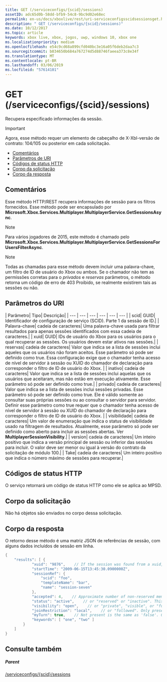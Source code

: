 ```yaml
---
title: GET (/serviceconfigs/{scid}/sessions)
assetID: adc65d0b-58dd-bfb9-54c8-9bc9d02e68ec
permalink: en-us/docs/xboxlive/rest/uri-serviceconfigsscidsessionsget.html
description: " GET (/serviceconfigs/{scid}/sessions)"
ms.date: 10/12/2017
ms.topic: article
keywords: xbox live, xbox, jogos, uwp, windows 10, xbox one
ms.localizationpriority: medium
ms.openlocfilehash: e54c9cd68a899cfd040bc3e16a05f6deb2daa7c3
ms.sourcegitcommit: b034650b684a767274d5d88746faeea373c8e34f
ms.translationtype: MT
ms.contentlocale: pt-BR
ms.lasthandoff: 03/06/2019
ms.locfileid: "57614101"
---
```

# <a name="get-serviceconfigsscidsessions"></a>GET (/serviceconfigs/{scid}/sessions)
Recupera especificado informações da sessão.

> [!IMPORTANT]
> Agora, esse método requer um elemento de cabeçalho de X-Xbl-versão de contrato: 104/105 ou posterior em cada solicitação.

  * [Comentários](#ID4ET)
  * [Parâmetros de URI](#ID4EKB)
  * [Códigos de status HTTP](#ID4EXB)
  * [Corpo da solicitação](#ID4EAC)
  * [Corpo da resposta](#ID4ELC)

<a id="ID4ET"></a>


## <a name="remarks"></a>Comentários

Esse método HTTP/REST recupera informações de sessão para os filtros fornecidos. Esse método pode ser encapsulado por **Microsoft.Xbox.Services.Multiplayer.MultiplayerService.GetSessionsAsync**.


> [!NOTE] 
> Para vários jogadores de 2015, este método é chamado pelo <b>Microsoft.Xbox.Services.Multiplayer.MultiplayerService.GetSessionsForUsersFilterAsync</b>.  



> [!NOTE] 
> Todas as chamadas para esse método devem incluir uma palavra-chave, um filtro de ID de usuário do Xbox ou ambos. Se o chamador não tem as permissões corretas para o <i>privados</i> e <i>reservas</i> parâmetros, o método retorna um código de erro de 403 Proibido, se realmente existirem tais as sessões ou não.  


<a id="ID4EKB"></a>


## <a name="uri-parameters"></a>Parâmetros do URI

| Parâmetro| Tipo| Descrição|
| --- | --- | --- | --- | --- | --- |
| scid| GUID| Identificador de configuração de serviço (SCID). Parte 1 da sessão de ID.|
| Palavra-chave| cadeia de caracteres| Uma palavra-chave usada para filtrar resultados para apenas sessões identificados com essa cadeia de caracteres.|
| xuid| GUID| IDs de usuário do Xbox para os usuários para o qual recuperar as sessões. Os usuários devem estar ativos nas sessões.|
| reservas| cadeia de caracteres| Valor que indica se a lista de sessões inclui aqueles que os usuários não foram aceitos. Esse parâmetro só pode ser definido como true. Essa configuração exige que o chamador tenha acesso de nível de servidor à sessão ou XUID do chamador de declaração para corresponder o filtro de ID de usuário do Xbox. |
| inativo| cadeia de caracteres| Valor que indica se a lista de sessões inclui aquelas que os usuários que aceitaram, mas não estão em execução ativamente. Esse parâmetro só pode ser definido como true.|
| privado| cadeia de caracteres| Valor que indica se a lista de sessões inclui sessões privadas. Esse parâmetro só pode ser definido como true. Ele é válido somente ao consultar suas próprias sessões ou ao consultar o servidor para servidor. Definir esse parâmetro como true requer que o chamador tenha acesso de nível de servidor à sessão ou XUID do chamador de declaração para corresponder o filtro de ID de usuário do Xbox. |
| visibilidade| cadeia de caracteres| Um valor de enumeração que indica o status de visibilidade usado na filtragem de resultados. Atualmente, esse parâmetro só pode ser definido como aberto para incluir as sessões abertas. Ver <b>MultiplayerSessionVisibility</b>.|
| version| cadeia de caracteres| Um inteiro positivo que indica a versão principal de sessão ou inferior das sessões para incluir. O valor deve ser menor ou igual à versão do contrato da solicitação de módulo 100.|
| Take| cadeia de caracteres| Um inteiro positivo que indica o número máximo de sessões para recuperar.|

<a id="ID4EXB"></a>


## <a name="http-status-codes"></a>Códigos de status HTTP
O serviço retornará um código de status HTTP como ele se aplica ao MPSD.  
<a id="ID4EAC"></a>


## <a name="request-body"></a>Corpo da solicitação

Não há objetos são enviados no corpo dessa solicitação.

<a id="ID4ELC"></a>


## <a name="response-body"></a>Corpo da resposta

O retorno desse método é uma matriz JSON de referências de sessão, com alguns dados incluídos de sessão em linha.


```cpp
{
    "results": [ {
            "xuid": "9876",    // If the session was found from a xuid, that xuid.
            "startTime": "2009-06-15T13:45:30.0900000Z",
            "sessionRef": {
                "scid": "foo",
                "templateName": "bar",
                "name": "session-seven"
            },
            "accepted": 4,    // Approximate number of non-reserved members.
            "status": "active",    // or "reserved" or "inactive". This is the state of the user in the session, not the session itself. Only present if the session was found using a xuid.
            "visibility": "open",    // or "private", "visible", or "full"
            "joinRestriction": "local",    // or "followed". Only present if 'visibility' is "open" or "full" and the session has a join restriction.
            "myTurn": true,    // Not present is the same as 'false'. Only present if the session was found using a xuid.
            "keywords": [ "one", "two" ]
        }
    ]
}

```


<a id="ID4EWC"></a>


## <a name="see-also"></a>Consulte também

<a id="ID4EYC"></a>


##### <a name="parent"></a>Parent

[/serviceconfigs/{scid}/sessions](uri-serviceconfigsscidsessions.md)
